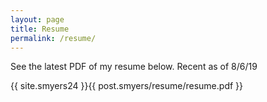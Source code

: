 ```yaml
---
layout: page
title: Resume
permalink: /resume/
---
```


See the latest PDF of my resume below. Recent as of 8/6/19

{{ site.smyers24 }}{{ post.smyers/resume/resume.pdf }}
  
  
